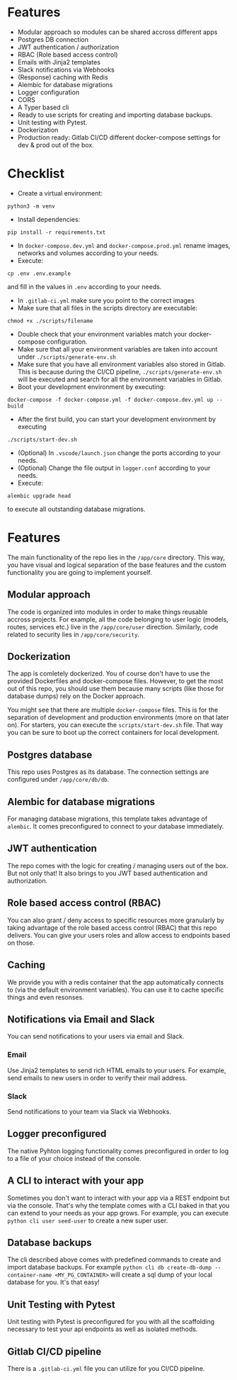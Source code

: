# Features

- Modular approach so modules can be shared accross different apps
- Postgres DB connection
- JWT authentication / authorization
- RBAC (Role based access control)
- Emails with Jinja2 templates
- Slack notifications via Webhooks
- (Response) caching with Redis
- Alembic for database migrations
- Logger configuration
- CORS
- A Typer based cli
- Ready to use scripts for creating and importing database backups.
- Unit testing with Pytest.
- Dockerization
- Production ready: Gitlab CI/CD different docker-compose settings for dev & prod out of the box.

# Checklist

- Create a virtual environment:

```
python3 -m venv
```

- Install dependencies:

```
pip install -r requirements.txt
```

- In `docker-compose.dev.yml` and `docker-compose.prod.yml` rename images, networks and volumes according to your needs.
- Execute:

```
cp .env .env.example
```

and fill in the values in `.env` according to your needs.

- In `.gitlab-ci.yml` make sure you point to the correct images
- Make sure that all files in the scripts directory are executable:

```
chmod +x ./scripts/filename
```

- Double check that your environment variables match your docker-compose configuration.
- Make sure that all your environment variables are taken into account under `./scripts/generate-env.sh`
- Make sure that you have all environment variables also stored in Gitlab. This is because during the CI/CD pipeline, `./scripts/generate-env.sh` will be executed and search for all the environment variables in Gitlab.
- Boot your development environment by executing:

```
docker-compose -f docker-compose.yml -f docker-compose.dev.yml up --build
```

- After the first build, you can start your development environment by executing

```
./scripts/start-dev.sh
```

- (Optional) In `.vscode/launch.json` change the ports according to your needs.
- (Optional) Change the file output in `logger.conf` according to your needs.
- Execute:

```
alembic upgrade head
```

to execute all outstanding database migrations.

# Features

The main functionality of the repo lies in the `/app/core` directory. This way, you have visual and logical separation of the base features and the custom functionality you are going to implement yourself.

## Modular approach

The code is organized into modules in order to make things reusable accross projects. For example, all the code belonging to user logic (models, routes, services etc.) live in the `/app/core/user` direction. Similarly, code related to security lies in `/app/core/security`.

## Dockerization

The app is comletely dockerized. You of course don't have to use the provided Dockerfiles and docker-compose files. However, to get the most out of this repo, you should use them because many scripts (like those for database dumps) rely on the Docker approach.

You might see that there are multiple `docker-compose` files. This is for the separation of development and production environments (more on that later on).
For starters, you can execute the `scripts/start-dev.sh` file. That way you can be sure to boot up the correct containers for local development.

## Postgres database

This repo uses Postgres as its database. The connection settings are configured under `/app/core/db/db`.

## Alembic for database migrations

For managing database migrations, this template takes advantage of `alembic`. It comes preconfigured to connect to your database immediately.

## JWT authentication

The repo comes with the logic for creating / managing users out of the box. But not only that! It also brings to you JWT based authentication and authorization.

## Role based access control (RBAC)

You can also grant / deny access to specific resources more granularly by taking advantage of the role based access control (RBAC) that this repo delivers. You can give your users roles and allow access to endpoints based on those.

## Caching

We provide you with a redis container that the app automatically connects to (via the default environment variables). You can use it to cache specific things and even resonses.

## Notifications via Email and Slack

You can send notifications to your users via email and Slack.

### Email

Use Jinja2 templates to send rich HTML emails to your users. For example, send emails to new users in order to verify their mail address.

### Slack

Send notifications to your team via Slack via Webhooks.

## Logger preconfigured

The native Pyhton logging functionality comes preconfigured in order to log to a file of your choice instead of the console.

## A CLI to interact with your app

Sometimes you don't want to interact with your app via a REST endpoint but via the console. That's why the template comes with a CLI baked in that you can extend to your needs as your app grows.
For example, you can execute `python cli user seed-user` to create a new super user.

## Database backups

The cli described above comes with predefined commands to create and import database backups. For example `python cli db create-db-dump --container-name <MY_PG_CONTAINER>` will create a sql dump of your local database for you. It's that easy!

## Unit Testing with Pytest

Unit testing with Pytest is preconfigured for you with all the scaffolding necessary to test your api endpoints as well as isolated methods.

## Gitlab CI/CD pipeline

There is a `.gitlab-ci.yml` file you can utilize for you CI/CD pipeline.
